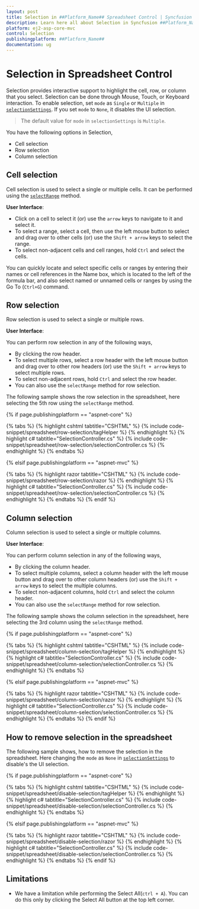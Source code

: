 ```yaml
---
layout: post
title: Selection in ##Platform_Name## Spreadsheet Control | Syncfusion
description: Learn here all about Selection in Syncfusion ##Platform_Name## Spreadsheet component of Syncfusion Essential JS 2 and more.
platform: ej2-asp-core-mvc
control: Selection
publishingplatform: ##Platform_Name##
documentation: ug
---
```



# Selection in Spreadsheet Control

Selection provides interactive support to highlight the cell, row, or column that you select. Selection can be done through Mouse, Touch, or Keyboard interaction. To enable selection, set `mode` as `Single` or `Multiple` in [`selectionSettings`](../api/spreadsheet/#selectionsettings). If you set `mode` to `None`, it disables the UI selection.

> The default value for `mode` in  `selectionSettings` is `Multiple`.

You have the following options in Selection,

* Cell selection
* Row selection
* Column selection

## Cell selection

Cell selection is used to select a single or multiple cells. It can be performed using the [`selectRange`](../api/spreadsheet/#selectRange) method.

**User Interface**:

* Click on a cell to select it (or) use the `arrow` keys to navigate to it and select it.
* To select a range, select a cell, then use the left mouse button to select and drag over to other cells (or) use the `Shift + arrow` keys to select the range.
* To select non-adjacent cells and cell ranges, hold `Ctrl` and select the cells.

You can quickly locate and select specific cells or ranges by entering their names or cell references in the Name box, which is located to the left of the formula bar, and also select named or unnamed cells or ranges by using the Go To (`Ctrl+G`) command.

## Row selection

Row selection is used to select a single or multiple rows.

**User Interface**:

You can perform row selection in any of the following ways,

* By clicking the row header.
* To select multiple rows, select a row header with the left mouse button and drag over to other row headers (or) use the `Shift + arrow` keys to select multiple rows.
* To select non-adjacent rows, hold `Ctrl` and select the row header.
* You can also use the `selectRange` method for row selection.

The following sample shows the row selection in the spreadsheet, here selecting the 5th row using the `selectRange` method.

{% if page.publishingplatform == "aspnet-core" %}

{% tabs %}
{% highlight cshtml tabtitle="CSHTML" %}
{% include code-snippet/spreadsheet/row-selection/tagHelper %}
{% endhighlight %}
{% highlight c# tabtitle="SelectionController.cs" %}
{% include code-snippet/spreadsheet/row-selection/selectionController.cs %}
{% endhighlight %}
{% endtabs %}

{% elsif page.publishingplatform == "aspnet-mvc" %}

{% tabs %}
{% highlight razor tabtitle="CSHTML" %}
{% include code-snippet/spreadsheet/row-selection/razor %}
{% endhighlight %}
{% highlight c# tabtitle="SelectionController.cs" %}
{% include code-snippet/spreadsheet/row-selection/selectionController.cs %}
{% endhighlight %}
{% endtabs %}
{% endif %}



## Column selection

Column selection is used to select a single or multiple columns.

**User Interface**:

You can perform column selection in any of the following ways,

* By clicking the column header.
* To select multiple columns, select a column header with the left mouse button and drag over to other column headers (or) use the `Shift + arrow` keys to select the multiple columns.
* To select non-adjacent columns, hold `Ctrl` and select the column header.
* You can also use the `selectRange` method for row selection.

The following sample shows the column selection in the spreadsheet, here selecting the 3rd column using  the `selectRange` method.

{% if page.publishingplatform == "aspnet-core" %}

{% tabs %}
{% highlight cshtml tabtitle="CSHTML" %}
{% include code-snippet/spreadsheet/column-selection/tagHelper %}
{% endhighlight %}
{% highlight c# tabtitle="SelectionController.cs" %}
{% include code-snippet/spreadsheet/column-selection/selectionController.cs %}
{% endhighlight %}
{% endtabs %}

{% elsif page.publishingplatform == "aspnet-mvc" %}

{% tabs %}
{% highlight razor tabtitle="CSHTML" %}
{% include code-snippet/spreadsheet/column-selection/razor %}
{% endhighlight %}
{% highlight c# tabtitle="SelectionController.cs" %}
{% include code-snippet/spreadsheet/column-selection/selectionController.cs %}
{% endhighlight %}
{% endtabs %}
{% endif %}



## How to remove selection in the spreadsheet

The following sample shows, how to remove the selection in the spreadsheet. Here changing the `mode` as `None` in [`selectionSettings`](../api/spreadsheet/#selectionsettings) to disable's the UI selection.

{% if page.publishingplatform == "aspnet-core" %}

{% tabs %}
{% highlight cshtml tabtitle="CSHTML" %}
{% include code-snippet/spreadsheet/disable-selection/tagHelper %}
{% endhighlight %}
{% highlight c# tabtitle="SelectionController.cs" %}
{% include code-snippet/spreadsheet/disable-selection/selectionController.cs %}
{% endhighlight %}
{% endtabs %}

{% elsif page.publishingplatform == "aspnet-mvc" %}

{% tabs %}
{% highlight razor tabtitle="CSHTML" %}
{% include code-snippet/spreadsheet/disable-selection/razor %}
{% endhighlight %}
{% highlight c# tabtitle="SelectionController.cs" %}
{% include code-snippet/spreadsheet/disable-selection/selectionController.cs %}
{% endhighlight %}
{% endtabs %}
{% endif %}



## Limitations

* We have a limitation while performing the Select All(`ctrl + A`). You can do this only by clicking the Select All button at the top left corner.
